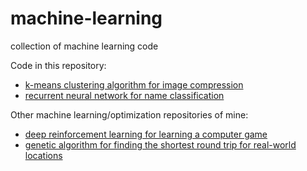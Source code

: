 # machine-learning
collection of machine learning code

Code in this repository:
* [k-means clustering algorithm for image compression](k-means-image-compression/k-means-image-compression.ipynb)
* [recurrent neural network for name classification](rnn-name-classification/recurrent-neural-network-name-classification.ipynb)

Other machine learning/optimization repositories of mine:
* [deep reinforcement learning for learning a computer game](https://github.com/juliankappler/lunar-lander)
* [genetic algorithm for finding the shortest round trip for real-world locations](https://github.com/juliankappler/traveling_salesman)
